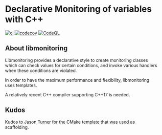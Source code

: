 # Declarative Monitoring of variables with C++

[![ci](https://github.com/nfogh/monitoring/actions/workflows/ci.yml/badge.svg)](https://github.com/nfogh/monitoring/actions/workflows/ci.yml)
[![codecov](https://app.codecov.io/gh/nfogh/monitoring/branch/main/graph/badge.svg)](https://app.codecov.io/gh/nfogh/monitoring/)
[![CodeQL](https://github.com/nfogh/monitoring/actions/workflows/codeql-analysis.yml/badge.svg)](https://github.com/nfogh/monitoring/actions/workflows/codeql-analysis.yml)

## About libmonitoring

Libmonitoring provides a declarative style to create monitoring classes which can 
check values for certain conditions, and invoke various handlers when these conditions
are violated.

In order to have the maximum performance and flexibility, libmonitoring uses templates.

A relatively recent C++ compiler supporting C++17 is needed.

## Kudos
Kudos to Jason Turner for the CMake template that was used as scaffolding.
